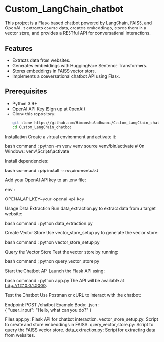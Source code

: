 # Custom_LangChain_chatbot

This project is a Flask-based chatbot powered by LangChain, FAISS, and OpenAI. It extracts course data, creates embeddings, stores them in a vector store, and provides a RESTful API for conversational interactions.

## Features
- Extracts data from websites.
- Generates embeddings with HuggingFace Sentence Transformers.
- Stores embeddings in FAISS vector store.
- Implements a conversational chatbot API using Flask.

## Prerequisites
- Python 3.9+
- OpenAI API Key (Sign up at [OpenAI](https://platform.openai.com/))
- Clone this repository:
  ```bash
  git clone https://github.com/HimanshuSadhwani/Custom_LangChain_chatbot.git
  cd Custom_LangChain_chatbot

Installation
Create a virtual environment and activate it:

bash command : 
python -m venv venv
source venv/bin/activate    # On Windows: venv\Scripts\activate


Install dependencies:

bash command : 
pip install -r requirements.txt


Add your OpenAI API key to an .env file:

env : 

OPENAI_API_KEY=your-openai-api-key


Usage
Data Extraction Run data_extraction.py to extract data from a target website:

bash command : 
python data_extraction.py

Create Vector Store Use vector_store_setup.py to generate the vector store:

bash command : 
python vector_store_setup.py

Query the Vector Store Test the vector store by running:

bash command ; 
python query_vector_store.py

Start the Chatbot API Launch the Flask API using:

bash command : 
python app.py
The API will be available at http://127.0.0.1:5000.

Test the Chatbot Use Postman or cURL to interact with the chatbot:

Endpoint: POST /chatbot
Example Body:
.json :  
{
  "user_input": "Hello, what can you do?"
}


Files
app.py: Flask API for chatbot interaction.
vector_store_setup.py: Script to create and store embeddings in FAISS.
query_vector_store.py: Script to query the FAISS vector store.
data_extraction.py: Script for extracting data from websites.
